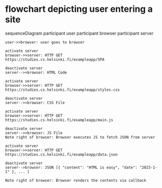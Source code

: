 # flowchart depicting user entering a site
sequenceDiagram
    participant user
    participant browser
    participant server

    user->>browser: user goes to browser

    activate server
    browser->>server: HTTP GET https://studies.cs.helsinki.fi/exampleapp/SPA

    deactivate server
    server-->>browser: HTML Code

    activate server
    browser->>server: HTTP GET https://studies.cs.helsinki.fi/exampleapp/styles.css

    deactivate server
    server-->>browser: CSS File

    activate server
    browser->>server: HTTP GET https://studies.cs.helsinki.fi/exampleapp/main.js

    deactivate server
    server-->>browser: JS File
    Note right of browser: Browser executes JS to fetch JSON from server

    activate server
    browser->>server: HTTP GET https://studies.cs.helsinki.fi/exampleapp/data.json

    deactivate server
    server-->browser: JSON [{ "content": "HTML is easy", "date": "2023-1-1" }, ... ]

    Note right of browser: Browser renders the contents via callback
